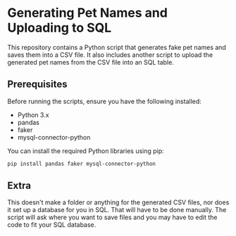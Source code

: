 # Generating Pet Names and Uploading to SQL

This repository contains a Python script that generates fake pet names and saves them into a CSV file. It also includes another script to upload the generated pet names from the CSV file into an SQL table.

## Prerequisites

Before running the scripts, ensure you have the following installed:

- Python 3.x
- pandas
- faker
- mysql-connector-python

You can install the required Python libraries using pip:

```bash
pip install pandas faker mysql-connector-python
```

## Extra

This doesn't make a folder or anything for the generated CSV files, nor does it set up a database for you in SQL. That will have to be done manually. The script will ask where you want to save files and you may have to edit the code to fit your SQL database.
